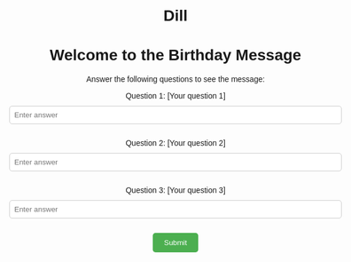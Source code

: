 # Dill
<!DOCTYPE html>
<html lang="en">
<head>
    <meta charset="UTF-8">
    <meta name="viewport" content="width=device-width, initial-scale=1.0">
    <title>Birthday Message</title>
    <style>
        body {
            font-family: Arial, sans-serif;
            max-width: 600px;
            margin: 0 auto;
            padding: 20px;
            text-align: center;
        }
        #message {
            display: none;
            margin-top: 20px;
            padding: 20px;
            background-color: #f0f8ff;
            border-radius: 10px;
        }
        input[type="text"] {
            width: 100%;
            padding: 8px;
            margin: 10px 0;
            border: 1px solid #ccc;
            border-radius: 5px;
        }
        button {
            padding: 10px 20px;
            background-color: #4CAF50;
            color: white;
            border: none;
            border-radius: 5px;
            cursor: pointer;
        }
        button:hover {
            background-color: #45a049;
        }
    </style>
</head>
<body>
    <h1>Welcome to the Birthday Message</h1>
    <p>Answer the following questions to see the message:</p>
    <form id="quiz">
        <!-- Replace [Your question 1] with your first question -->
        <label for="q1">Question 1: [Your question 1]</label>
        <input type="text" id="q1" name="q1" placeholder="Enter answer"><br><br>
        <!-- Replace [Your question 2] with your second question -->
        <label for="q2">Question 2: [Your question 2]</label>
        <input type="text" id="q2" name="q2" placeholder="Enter answer"><br><br>
        <!-- Replace [Your question 3] with your third question -->
        <label for="q3">Question 3: [Your question 3]</label>
        <input type="text" id="q3" name="q3" placeholder="Enter answer"><br><br>
        <button type="button" onclick="checkAnswers()">Submit</button>
    </form>
    <div id="message">
        <!-- Replace [Your personalized message] with your birthday wish -->
        <h2>Happy Birthday!</h2>
        <p>[Your personalized message]</p>
    </div>
    <script>
        function checkAnswers() {
            // Replace [Answer 1], [Answer 2], [Answer 3] with the correct answers
            var correctQ1 = "[Answer 1]";
            var correctQ2 = "[Answer 2]";
            var correctQ3 = "[Answer 3]";
            
            var userQ1 = document.getElementById('q1').value.trim();
            var userQ2 = document.getElementById('q2').value.trim();
            var userQ3 = document.getElementById('q3').value.trim();
            
            if (userQ1 === correctQ1 && userQ2 === correctQ2 && userQ3 === correctQ3) {
                document.getElementById('message').style.display = 'block';
                document.getElementById('quiz').style.display = 'none';
            } else {
                alert("Incorrect answers. Please try again.");
            }
        }
    </script>
</body>
</html>
